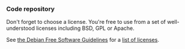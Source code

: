 ### Code repository

Don't forget to choose a license. You're free to use from a set of
well-understood licenses including BSD, GPL or Apache.

See [the Debian Free Software Guidelines](https://www.debian.org/social_contract#guidelines)
for a [list of licenses](https://www.debian.org/legal/licenses/).
